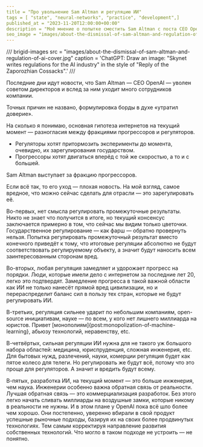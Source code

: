 ```yaml
---
title = "Про увольнение Sam Altman и регуляцию ИИ"
tags = [ "state", "neural-networks", "practice", "development",]
published_at = "2023-11-20T12:00:00+00:00"
description = "Моё мнение о попытке сместить Sam Altman с поста CEO OpenAI и регулировании ИИ."
seo_image = "images/about-the-dismissal-of-sam-altman-and-regulation-of-ai-cover.jpg"
---
```


/// brigid-images
src = "images/about-the-dismissal-of-sam-altman-and-regulation-of-ai-cover.jpg"
caption = 'ChatGPT: Draw an image: "Skynet writes regulations for the AI industry" in the style of "Reply of the Zaporozhian Cossacks".'
///

Последние дни идут новости, что Sam Altman — CEO OpenAI — уволен советом директоров и вслед за ним уходит много сотрудников компании.

Точных причин не названо, формулировка борды в духе «утратил доверие».

На сколько я понимаю, основная гипотеза интернетов на текущий момент — разногласия между фракциями прогрессоров и регуляторов.

- Регуляторы хотят притормозить эксперименты до момента, очевидно, их зарегулирования государством.
- Прогрессоры хотят двигаться вперёд с той же скоростью, а то и с большей.

Sam Altman выступает за фракцию прогрессоров.

Если всё так, то его уход — плохая новость. На мой взгляд, самое вредное, что можно сейчас сделать для отрасли — это зарегулировать её.

<!-- more -->

Во-первых, нет смысла регулировать промежуточные результаты. Никто не знает что получится в итоге, но текущий консенсус заключается примерно в том, что сейчас мы видим только цветочки. Государственное регулирование — как фарш — обратно провернуть нельзя. Попытка регулировать промежуточный результат вместо конечного приведёт к тому, что итоговые регуляции абсолютно не будут соответствовать регулируемому объекту, а значит будут наносить всем заинтересованным сторонам вред.

Во-вторых, любая регуляция замедляет и удорожает прогресс на порядки. Люди, которые имели дело с интернетом за последние лет 20, легко это подтвердят. Замедление прогресса в такой важной области как ИИ не только нанесёт прямой вред цивилизации, но и перераспределит баланс сил в пользу тех стран, которые не будут регулировать ИИ.

В-третьих, регуляция сильнее ударит по небольшим компаниям, open-source инициативам, науке — по всем, у кого нет лишнего миллиарда на юристов. Привет [монополиям]{post:monopolization-of-machine-learning}, абьюзу технологий, неравенству, etc.

В-четвёртых, сильная регуляции ИИ нужна для не такого уж большого набора областей: медицина, юриспруденция, сложная инженерия, etc. Для бытовых нужд, разлечений, науки, комерции регуляция будет как пятое колесо для телеги. Но регулировать же будут всё, потому что это проще для регуляторов. А значит и вредить будут всему.

В-пятых, разработка ИИ, на текущий момент — это больше инженерия, чем наука. Инженерии особенно важна обратная связь от реальности. Лучшая обратная связь — это коммерциализация разработок. Без этого легко начать сливать миллиарды на воздушные замки, которые никому в реальности не нужны. И в этом плане у OpenAI пока всё шло более чем хорошо. Они постепенно, уверенно вбирали в свой продукт успешные рыночные подходы, базируя их на своих более продвинутых технологиях. Тем самым корректируя направление развития собственных технологий. Что могло в таком подходе не устроить — не понятно.
